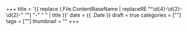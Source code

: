 +++
title = '{{ replace (.File.ContentBaseName | replaceRE "^\\d{4}-\\d{2}-\\d{2}-" "") "-" " " | title }}'
date = {{ .Date }}
draft = true
categories = [""]
tags = [""]
thumbnail = ""
+++